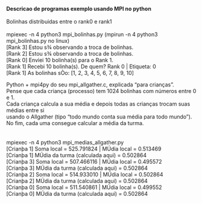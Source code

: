 <b>Descricao de programas exemplo usando MPI no python</b>
<br>
<br>
Bolinhas distribuidas entre o rank0 e rank1<br>
<br>
mpiexec -n 4 python3 mpi_bolinhas.py (mpirun -n 4 python3 mpi_bolinhas.py no linux)<br>
[Rank 3] Estou s¾ observando a troca de bolinhas.<br>
[Rank 2] Estou s¾ observando a troca de bolinhas.<br>
[Rank 0] Enviei 10 bolinha(s) para o Rank 1.<br>
[Rank 1] Recebi 10 bolinha(s). De quem? Rank 0 | Etiqueta: 0<br>
[Rank 1] As bolinhas sÒo: [1, 2, 3, 4, 5, 6, 7, 8, 9, 10]<br>

Python + mpi4py do seu mpi_allgather.c, explicada “para crianças”. <br>
Pense que cada criança (processo) tem 1024 bolinhas com números entre 0 e 1. <br>
Cada criança calcula a sua média e depois todas as crianças trocam suas médias entre si <br>
usando o Allgather (tipo “todo mundo conta sua média para todo mundo”).<br>
No fim, cada uma consegue calcular a média da turma.<br>
<br>
<br>
mpiexec -n 4 python3 mpi_medias_allgather.py <br>
[Crianþa 1] Soma local = 525.791824 | MÚdia local = 0.513469<br>
[Crianþa 1] MÚdia da turma (calculada aqui) = 0.502864<br>
[Crianþa 3] Soma local = 507.466116 | MÚdia local = 0.495572<br>
[Crianþa 3] MÚdia da turma (calculada aqui) = 0.502864<br>
[Crianþa 2] Soma local = 514.933010 | MÚdia local = 0.502864<br>
[Crianþa 2] MÚdia da turma (calculada aqui) = 0.502864<br>
[Crianþa 0] Soma local = 511.540861 | MÚdia local = 0.499552<br>
[Crianþa 0] MÚdia da turma (calculada aqui) = 0.502864<br>
